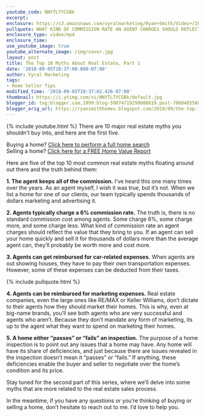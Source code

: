 ```yaml
---
youtube_code: NNYTLTYCGBk
excerpt:
enclosure: https://s3.amazonaws.com/vyralmarketing/Ryan+Smith/Video+/2018/Temple+Real+Estate+Agent-+The+Top+10+Myths+About+Real+Estate%252C+Part+1.mp4
pullquote: WHAT KIND OF COMMISSION RATE AN AGENT CHARGES SHOULD REFLECT THE VALUE THAT THEY BRING TO YOU.
enclosure_type: video/mp4
enclosure_time:
use_youtube_image: true
youtube_alternate_image: /img/cover.jpg
layout: post
title: The Top 10 Myths About Real Estate, Part 1
date: '2018-09-05T10:37:00.000-07:00'
author: Vyral Marketing
tags:
- Home Seller Tips
modified_time: '2018-09-05T10:37:02.426-07:00'
thumbnail: https://i.ytimg.com/vi/NNYTLTYCGBk/default.jpg
blogger_id: tag:blogger.com,1999:blog-59074719299008619.post-7068485588439332282
blogger_orig_url: https://ryansmithhomes.blogspot.com/2018/09/the-top-10-myths-about-real-estate-part.html
---
```

{% include youtube.html %}
There are 10 major real estate myths you shouldn’t buy into, and here are the first five.

<div class="post-cta">
Buying a home? <a href="https://www.ryansmithhomes.com/buy" target="_blank">Click here to perform a full home search</a><br>
Selling a home? <a href="https://www.ryansmithhomes.com/sell" target="_blank">Click here for a FREE Home Value Report</a>
</div>

Here are five of the top 10 most common real estate myths floating around out there and the truth behind them:

**1. The agent keeps all of the commission.** I’ve heard this one many times over the years. As an agent myself, I wish it was true, but it’s not. When we list a home for one of our clients, our team typically spends thousands of dollars marketing and advertising it.

**2. Agents typically charge a 6% commission rate.** The truth is, there is no standard commission cost among agents. Some charge 6%, some charge more, and some charge less. What kind of commission rate an agent charges should reflect the value that they bring to you. If an agent can sell your home quickly and sell it for thousands of dollars more than the average agent can, they’ll probably be worth more and cost more.

**3. Agents can get reimbursed for car-related expenses.** When agents are out showing houses, they have to pay their own transportation expenses. However, some of these expenses can be deducted from their taxes.

{% include pullquote.html %}

**4. Agents can be reimbursed for marketing expenses.** Real estate companies, even the large ones like RE/MAX or Keller Williams, don’t dictate to their agents how they should market their homes. This is why, even at big-name brands, you’ll see both agents who are very successful and agents who aren’t. Because they don’t mandate any form of marketing, its up to the agent what they want to spend on marketing their homes.

**5. A home either “passes” or “fails” an inspection.** The purpose of a home inspection is to point out any issues that a home may have. Any home will have its share of deficiencies, and just because there are issues revealed in the inspection doesn’t mean it “passes” or “fails.” If anything, these deficiencies enable the buyer and seller to negotiate over the home’s condition and its price.

Stay tuned for the second part of this series, where we’ll delve into some myths that are more related to the real estate sales process.

In the meantime, if you have any questions or you’re thinking of buying or selling a home, don’t hesitate to reach out to me. I’d love to help you.
